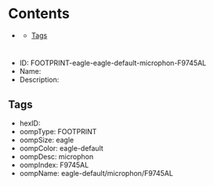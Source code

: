 



Contents
========

* [](#)
	* [Tags](#tags)

# 

- ID: FOOTPRINT-eagle-eagle-default-microphon-F9745AL
- Name: 
- Description: 

## Tags

- hexID: 
- oompType: FOOTPRINT
- oompSize: eagle
- oompColor: eagle-default
- oompDesc: microphon
- oompIndex: F9745AL
- oompName: eagle-default/microphon/F9745AL
